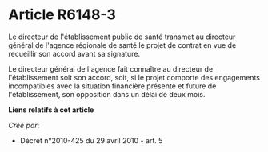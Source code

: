 # Article R6148-3

Le directeur de l'établissement public de santé transmet au directeur général de l'agence régionale de santé le projet de
contrat en vue de recueillir son accord avant sa signature. 

Le directeur général de l'agence fait connaître au directeur de l'établissement soit son accord, soit, si le projet comporte
des engagements incompatibles avec la situation financière présente et future de l'établissement, son opposition dans un
délai de deux mois.

**Liens relatifs à cet article**

_Créé par_:

  - Décret n°2010-425 du 29 avril 2010 - art. 5
